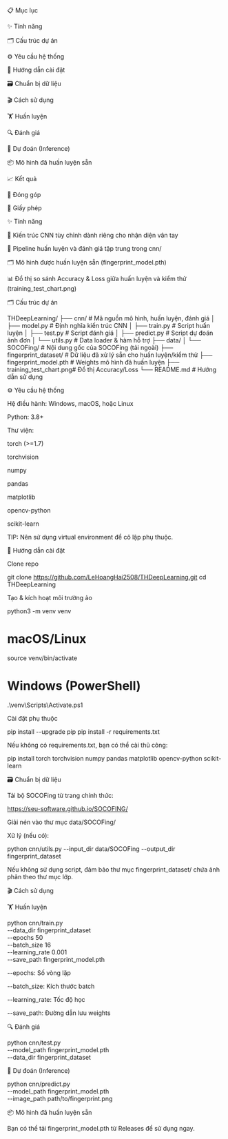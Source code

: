📋 Mục lục

✨ Tính năng

🗂️ Cấu trúc dự án

⚙️ Yêu cầu hệ thống

🚀 Hướng dẫn cài đặt

🗃️ Chuẩn bị dữ liệu

🎬 Cách sử dụng

🏋️ Huấn luyện

🔍 Đánh giá

🤖 Dự đoán (Inference)

📦 Mô hình đã huấn luyện sẵn

📈 Kết quả

🤝 Đóng góp

📜 Giấy phép

✨ Tính năng

🎯 Kiến trúc CNN tùy chỉnh dành riêng cho nhận diện vân tay

🔄 Pipeline huấn luyện và đánh giá tập trung trong cnn/

🗂️ Mô hình được huấn luyện sẵn (fingerprint_model.pth)

📊 Đồ thị so sánh Accuracy & Loss giữa huấn luyện và kiểm thử (training_test_chart.png)

🗂️ Cấu trúc dự án

THDeepLearning/
├── cnn/                   # Mã nguồn mô hình, huấn luyện, đánh giá
│   ├── model.py           # Định nghĩa kiến trúc CNN
│   ├── train.py           # Script huấn luyện
│   ├── test.py            # Script đánh giá
│   ├── predict.py         # Script dự đoán ảnh đơn
│   └── utils.py           # Data loader & hàm hỗ trợ
├── data/
│   └── SOCOFing/          # Nội dung gốc của SOCOFing (tải ngoài)
├── fingerprint_dataset/   # Dữ liệu đã xử lý sẵn cho huấn luyện/kiểm thử
├── fingerprint_model.pth  # Weights mô hình đã huấn luyện
├── training_test_chart.png# Đồ thị Accuracy/Loss
└── README.md              # Hướng dẫn sử dụng

⚙️ Yêu cầu hệ thống

Hệ điều hành: Windows, macOS, hoặc Linux

Python: 3.8+

Thư viện:

torch (>=1.7)

torchvision

numpy

pandas

matplotlib

opencv-python

scikit-learn

TIP: Nên sử dụng virtual environment để cô lập phụ thuộc.

🚀 Hướng dẫn cài đặt

Clone repo

git clone https://github.com/LeHoangHai2508/THDeepLearning.git
cd THDeepLearning

Tạo & kích hoạt môi trường ảo

python3 -m venv venv
# macOS/Linux
source venv/bin/activate
# Windows (PowerShell)
.\venv\Scripts\Activate.ps1

Cài đặt phụ thuộc

pip install --upgrade pip
pip install -r requirements.txt

Nếu không có requirements.txt, bạn có thể cài thủ công:

pip install torch torchvision numpy pandas matplotlib opencv-python scikit-learn

🗃️ Chuẩn bị dữ liệu

Tải bộ SOCOFing từ trang chính thức:

https://seu-software.github.io/SOCOFING/

Giải nén vào thư mục data/SOCOFing/

Xử lý (nếu có):

python cnn/utils.py --input_dir data/SOCOFing --output_dir fingerprint_dataset

Nếu không sử dụng script, đảm bảo thư mục fingerprint_dataset/ chứa ảnh phân theo thư mục lớp.

🎬 Cách sử dụng

🏋️ Huấn luyện

python cnn/train.py \
  --data_dir fingerprint_dataset \
  --epochs 50 \
  --batch_size 16 \
  --learning_rate 0.001 \
  --save_path fingerprint_model.pth

--epochs: Số vòng lặp

--batch_size: Kích thước batch

--learning_rate: Tốc độ học

--save_path: Đường dẫn lưu weights

🔍 Đánh giá

python cnn/test.py \
  --model_path fingerprint_model.pth \
  --data_dir fingerprint_dataset

🤖 Dự đoán (Inference)

python cnn/predict.py \
  --model_path fingerprint_model.pth \
  --image_path path/to/fingerprint.png

📦 Mô hình đã huấn luyện sẵn

Bạn có thể tải fingerprint_model.pth từ Releases để sử dụng ngay.
